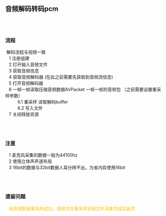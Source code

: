 ## 音频解码转码pcm
</br></br>
### 流程
&nbsp;解码流程与视频一致</br>
&nbsp;&nbsp; 1 注册组建</br>
&nbsp;&nbsp; 2 打开输入音频文件</br>
&nbsp;&nbsp; 3 获取音频信息</br>
&nbsp;&nbsp; 4 获取音频解码器 (在此之前需要先获取到音频流信息)</br>
&nbsp;&nbsp; 5 打开音频解码器</br>
&nbsp;&nbsp; 6 一帧一帧读取压缩音频数据AVPacket 一帧一帧的音频包 （之前需要设置重采样参数）</br>
&nbsp;&nbsp; 　　6.1 重采样 读取解码buffer</br>
&nbsp;&nbsp; 　　6.2 写入文件</br>
&nbsp;&nbsp; 7 关闭释放资源</br>

</br></br>
### 注意
&nbsp;&nbsp; 1 麦克风采集的数据一般为44100hz </br>
&nbsp;&nbsp; 2 使用立体声声道布局 </br>
&nbsp;&nbsp; 3 16bit的数据与32bit数据人耳分辨不出，为省内存使用16bit </br>

</br></br>
### 遗留问题
&nbsp;&nbsp; <font color=#ffcc0000>纯音频数据重采样成功，视频文件重采样音频文件采集完成后崩溃 </font></br>
